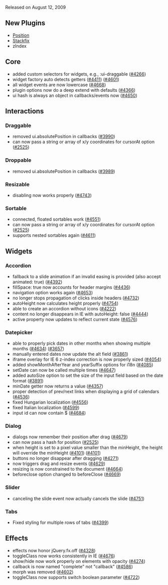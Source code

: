 <script>{
	"title": "jQuery UI 1.8a1 Changelog"
}</script>

Released on August 12, 2009

## New Plugins

* [Position](https://wiki.jqueryui.com/Position)
* [Stackfix](https://wiki.jqueryui.com/Stackfix)
* zIndex

## Core

* added custom selectors for widgets, e.g., :ui-draggable ([#4266](https://bugs.jqueryui.com/ticket/4266))
* widget factory auto detects getters ([#4411](https://bugs.jqueryui.com/ticket/4411)) ([#4601](https://bugs.jqueryui.com/ticket/4601))
* all widget events are now lowercase ([#4668](https://bugs.jqueryui.com/ticket/4668))
* plugin options now do a deep extend with defaults ([#4366](https://bugs.jqueryui.com/ticket/4366))
* ui hash is always an object in callbacks/events now ([#4650](https://bugs.jqueryui.com/ticket/4650))

## Interactions

### Draggable

* removed ui.absolutePosition in callbacks ([#3990](https://bugs.jqueryui.com/ticket/3990))
* can now pass a string or array of x/y coordinates for cursorAt option ([#2525](https://bugs.jqueryui.com/ticket/2525))

### Droppable

* removed ui.absolutePosition in callbacks ([#3989](https://bugs.jqueryui.com/ticket/3989))

### Resizable

* disabling now works properly ([#4743](https://bugs.jqueryui.com/ticket/4743))

### Sortable

* connected, floated sortables work ([#4551](https://bugs.jqueryui.com/ticket/4551))
* can now pass a string or array of x/y coordinates for cursorAt option ([#2525](https://bugs.jqueryui.com/ticket/2525))
* supports nested sortables again ([#4611](https://bugs.jqueryui.com/ticket/4611))

## Widgets

### Accordion

* fallback to a slide animation if an invalid easing is provided (also accept animated: true) ([#4392](https://bugs.jqueryui.com/ticket/4392))
* fillSpace: true now accounts for header margins ([#4436](https://bugs.jqueryui.com/ticket/4436))
* navigation option works again ([#4653](https://bugs.jqueryui.com/ticket/4653))
* no longer stops propagation of clicks inside headers ([#4732](https://bugs.jqueryui.com/ticket/4732))
* autoHeight now calculates height properly ([#4754](https://bugs.jqueryui.com/ticket/4754))
* able to create an accordion without icons ([#4222](https://bugs.jqueryui.com/ticket/4222))
* content no longer disappears in IE with autoHeight: false ([#4444](https://bugs.jqueryui.com/ticket/4444))
* active property now updates to reflect current state ([#4576](https://bugs.jqueryui.com/ticket/4576))

### Datepicker

* able to properly pick dates in other months when showing multiple months ([#4634](https://bugs.jqueryui.com/ticket/4634)) ([#3657](https://bugs.jqueryui.com/ticket/3657))
* manually entered dates now update the alt field ([#3861](https://bugs.jqueryui.com/ticket/3861))
* iframe overlay for IE 6 z-index correction is now properly sized ([#4054](https://bugs.jqueryui.com/ticket/4054))
* added showMonthAfterYear and yearSuffix options for i18n ([#4085](https://bugs.jqueryui.com/ticket/4085))
* setDate can now be called multiple times ([#4647](https://bugs.jqueryui.com/ticket/4647))
* added autoSize option to set the size of the input field based on the date format ([#3891](https://bugs.jqueryui.com/ticket/3891))
* minDate getter now returns a value ([#4357](https://bugs.jqueryui.com/ticket/4357))
* proper detection of prev/next links when displaying a grid of calendars ([#4536](https://bugs.jqueryui.com/ticket/4536))
* fixed Hungarian localization ([#4556](https://bugs.jqueryui.com/ticket/4556))
* fixed Italian localization ([#4599](https://bugs.jqueryui.com/ticket/4599))
* input id can now contain $ ([#4684](https://bugs.jqueryui.com/ticket/4684))

### Dialog

* dialogs now remember their position after drag ([#4679](https://bugs.jqueryui.com/ticket/4679))
* can now pass a hash for position ([#2525](https://bugs.jqueryui.com/ticket/2525))
* when height is set to a pixel value smaller than the minHeight, the height will override the minHeight ([#4101](https://bugs.jqueryui.com/ticket/4101)) ([#4101](https://bugs.jqueryui.com/ticket/4101))
* buttons no longer disappear after dragging ([#4271](https://bugs.jqueryui.com/ticket/4271))
* now triggers drag and resize events ([#4629](https://bugs.jqueryui.com/ticket/4629))
* resizing is now constrained to the document ([#4664](https://bugs.jqueryui.com/ticket/4664))
* beforeclose option changed to beforeClose ([#4669](https://bugs.jqueryui.com/ticket/4669))

### Slider

* canceling the slide event now actually cancels the slide ([#4751](https://bugs.jqueryui.com/ticket/4751))

### Tabs

* Fixed styling for multiple rows of tabs ([#4399](https://bugs.jqueryui.com/ticket/4399))

## Effects

* effects now honor jQuery.fx.off ([#4328](https://bugs.jqueryui.com/ticket/4328))
* toggleClass now works consistently in IE ([#4676](https://bugs.jqueryui.com/ticket/4676))
* show/hide now work properly on elements with opacity ([#4274](https://bugs.jqueryui.com/ticket/4274))
* callback is now named "complete" not "callback" ([#4586](https://bugs.jqueryui.com/ticket/4586))
* morph was removed ([#4602](https://bugs.jqueryui.com/ticket/4602))
* toggleClass now supports switch boolean parameter ([#4722](https://bugs.jqueryui.com/ticket/4722))

